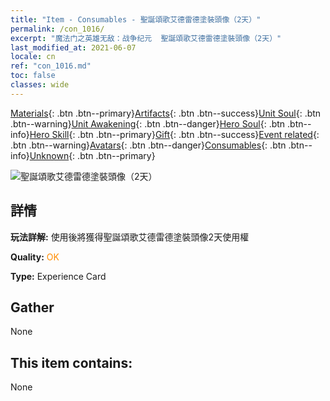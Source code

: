 ```yaml
---
title: "Item - Consumables - 聖誕頌歌艾德雷德塗裝頭像（2天）"
permalink: /con_1016/
excerpt: "魔法门之英雄无敌：战争纪元  聖誕頌歌艾德雷德塗裝頭像（2天）"
last_modified_at: 2021-06-07
locale: cn
ref: "con_1016.md"
toc: false
classes: wide
---
```

 [Materials](/ItemsCN/){: .btn .btn--primary}[Artifacts](/ItemsCN/Artifacts/){: .btn .btn--success}[Unit Soul](/ItemsCN/UnitSoul/){: .btn .btn--warning}[Unit Awakening](/ItemsCN/UnitAwakening/){: .btn .btn--danger}[Hero Soul](/ItemsCN/HeroSoul/){: .btn .btn--info}[Hero Skill](/ItemsCN/HeroSkill/){: .btn .btn--primary}[Gift](/ItemsCN/Gift/){: .btn .btn--success}[Event related](/ItemsCN/Events/){: .btn .btn--warning}[Avatars](/ItemsCN/Avatars/){: .btn .btn--danger}[Consumables](/ItemsCN/Consumables/){: .btn .btn--info}[Unknown](/ItemsCN/Unknown/){: .btn .btn--primary}

 ![聖誕頌歌艾德雷德塗裝頭像（2天）](/images/h/h_Adelaide5.jpg)

## 詳情
 **玩法詳解:** 使用後將獲得聖誕頌歌艾德雷德塗裝頭像2天使用權

 **Quality:** <span style="color: #FF8C00">OK</span>

 **Type:** Experience Card

## Gather

  None

## This item contains:

  None

